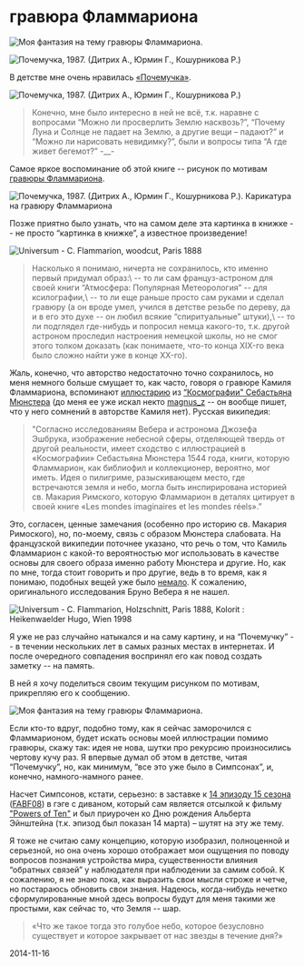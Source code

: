 # гравюра Фламмариона

![Моя фантазия на тему гравюры Фламмариона.](/assets/img/posts/tumblr_files/tumblr_nefwgjTQpD1qg3f9lo6_r3_1280.jpg "Моя фантазия на тему гравюры Фламмариона.")

![Почемучка, 1987. (Дитрих А., Юрмин Г., Кошурникова Р.)](/assets/img/posts/tumblr_files/tumblr_nefwgjTQpD1qg3f9lo3_1280.png "Почемучка, 1987. (Дитрих А., Юрмин Г., Кошурникова Р.)")

В детстве мне очень нравилась [«Почемучка»][0].

![Почемучка, 1987. (Дитрих А., Юрмин Г., Кошурникова Р.)](/assets/img/posts/tumblr_files/tumblr_nefwgjTQpD1qg3f9lo2_1280.png "Почемучка, 1987. (Дитрих А., Юрмин Г., Кошурникова Р.)")



> Конечно, мне было интересно в ней не всё, т.к. наравне с вопросами “Можно ли просверлить Землю насквозь?”, “Почему Луна и Солнце не падает на Землю, а другие вещи – падают?” и “Можно ли нарисовать невидимку?”, были и вопросы типа “А где живет бегемот?” -__-

Самое яркое воспоминание об этой книге -- рисунок по мотивам [гравюры Фламмариона][1].

![Почемучка, 1987. (Дитрих А., Юрмин Г., Кошурникова Р.). Карикатура на гравюру Фламмариона](/assets/img/posts/tumblr_files/tumblr_nefwgjTQpD1qg3f9lo1_540.png "Почемучка, 1987. (Дитрих А., Юрмин Г., Кошурникова Р.). Карикатура на гравюру Фламмариона")

Позже приятно было узнать, что на самом деле эта картинка в книжке -- не просто “картинка в книжке”, а известное произведение!

![Universum - C. Flammarion, woodcut, Paris 1888](/assets/img/posts/tumblr_files/tumblr_nefwgjTQpD1qg3f9lo4_1280.jpg "Universum - C. Flammarion, woodcut, Paris 1888")

> Насколько я понимаю, ничерта не сохранилось, кто именно первый придумал образ:\\
-- то ли сам француз-астроном для своей книги “Атмосфера: Популярная Метеорология” -- для ксилографии,\\
-- то ли еще раньше просто сам руками и сделал гравюру (а он вроде умел, учился в детстве резьбе по дереву, да и в его это духе -- он любил всякие “спиритуальные” штуки),\\
-- то ли подглядел где-нибудь и попросил немца какого-то, т.к. другой астроном проследил настроения немецкой школы, но не смог этого толком доказать (как понимаете, что-то конца XIX-го века было сложно найти уже в конце XX-го).

Жаль, конечно, что авторство недостаточно точно сохранилось, но меня немного больше смущает то, как часто, говоря о гравюре Камиля Фламмариона, вспоминают [иллюстарию][2] из [“Космографии" Себастьяна Мюнстера][3] (до меня ее уже искал некто [magnus_z][4] -- он вообще пишет, что у него сомнений в авторстве Камиля нет). Русская википедия:

> "Согласно исследованиям Вебера и астронома Джозефа Эшбрука, изображение небесной сферы, отделяющей твердь от другой реальности, имеет сходство с иллюстрацией в «Космографии» Себастьяна Мюнстера 1544 года, книги, которую Фламмарион, как библиофил и коллекционер, вероятно, мог иметь. Идея о пилигриме, разыскивающем место, где встречаются земля и небо, могла быть инспирирована историей св. Макария Римского, которую Фламмарион в деталях цитирует в своей книге «Les mondes imaginaires et les mondes réels».”

Это, согласен, ценные замечания (особенно про историю св. Макария Римоского), но, по-моему, связь с образом Мюнстера слабовата. На французской википедии поточнее указано, что речь о том, что Камиль Фламмарион с какой-то вероятностью мог использовать в качестве основы для своего образа именно работу Мюнстера и другие. Но, как по мне, тогда стоит говорить и про другие, ведь в то время, как я понимаю, подобных вещей уже было [немало][5]. К сожалению, оригинального исследования Бруно Вебера я не нашел.

![Universum - C. Flammarion, Holzschnitt, Paris 1888, Kolorit : Heikenwaelder Hugo, Wien 1998](/assets/img/posts/tumblr_files/tumblr_nefwgjTQpD1qg3f9lo5_1280.jpg "Universum - C. Flammarion, Holzschnitt, Paris 1888, Kolorit : Heikenwaelder Hugo, Wien 1998")


Я уже не раз случайно натыкался и на саму картину, и на “Почемучку” -- в течении нескольких лет в самых разных местах в интернетах. И после очередного совпадения воспринял его как повод создать заметку -- на память.

В ней я хочу поделиться своим текущим рисунком по мотивам, прикрепляю его к сообщению.

![Моя фантазия на тему гравюры Фламмариона.](/assets/img/posts/tumblr_files/tumblr_nefwgjTQpD1qg3f9lo6_r3_1280.jpg "Моя фантазия на тему гравюры Фламмариона.")

Если кто-то вдруг, подобно тому, как я сейчас заморочился с Фламмарионом, будет искать основы моей иллюстрации помимо гравюры, скажу так: идея не нова, шутки про рекурсию произносились чертову кучу раз. Я впервые думал об этом в детстве, читая “Почемучку”, но, как минимум, “все это уже было в Симпсонах”, и, конечно, намного-намного ранее.

Насчет Симпсонов, кстати, серьезно: в заставке к [14 эпизоду 15 сезона][6] ([FABF08][7]) в гэге с диваном, который сам является отсылкой к фильму ["Powers of Ten"][8] и был приурочен ко Дню рождения Альберта Эйнштейна (т.к. эпизод был показан 14 марта) – шутят на эту же тему.

Я тоже не считаю саму концепцию, которую изобразил, полноценной и серьезной, но она очень хорошо отображает мои ощущения по поводу вопросов познания устройства мира, существенности влияния “обратных связей” у наблюдателя при наблюдении за самим собой. К сожалению, я не знаю пока, как выразить свои мысли строже и четче, но постараюсь обновить свои знания. Надеюсь, когда-нибудь нечетко сформулированные мной здесь вопросы будут для меня такими же простыми, как сейчас то, что Земля -- шар.

> «Что же такое тогда это голубое небо, которое безусловно существует и которое закрывает от нас звезды в течение дня?»

[0]: http://rutracker.org/forum/viewtopic.php?t=4722593 "Ссылка на рутрекер, т.к. букинистическое издание всегда трудно купить"
[1]: https://ru.wikipedia.org/wiki/%D0%93%D1%80%D0%B0%D0%B2%D1%8E%D1%80%D0%B0_%D0%A4%D0%BB%D0%B0%D0%BC%D0%BC%D0%B0%D1%80%D0%B8%D0%BE%D0%BD%D0%B0 "Русскоязычная википедия"
[2]: http://www.fandom.ru/about_fan/icons/flammarion_woodcut_6.jpg "иллюстрация из «Космографии» книги Себастьяна Мюнстера, 1544 год"
[3]: http://www.fandom.ru/about_fan/icons/flammarion_woodcut_5.jpg "иллюстрация из «Космографии» книги Себастьяна Мюнстера, 1544 год"
[4]: http://magnus-z.livejournal.com/8763.html 'lj: magnus_z "Космологические фокусы или Фламмарион на краю Земли"'
[5]: http://www.levity.com/alchemy/amcl_astronomical_material.html "Adam McLean's Gallery of alchemical images"
[6]: https://ru.wikipedia.org/wiki/The_Ziff_Who_Came_to_Dinner "русская википедия: The_Ziff_Who_Came_to_Dinner"
[7]: http://simpsons.wikia.com/wiki/The_Ziff_Who_Came_to_Dinner "impsons.wikia.com"
[8]: http://www.youtube.com/watch?v=0fKBhvDjuy0 "youtube: Powers of Ten (1977)"

2014-11-16
